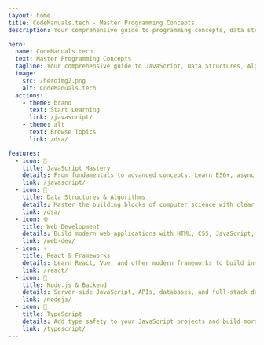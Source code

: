 ```yaml
---
layout: home
title: CodeManuals.tech - Master Programming Concepts
description: Your comprehensive guide to programming concepts, data structures, algorithms, and modern web development. Learn JavaScript, DSA, and more with clear explanations and practical examples.

hero:
  name: CodeManuals.tech
  text: Master Programming Concepts
  tagline: Your comprehensive guide to JavaScript, Data Structures, Algorithms, and Modern Web Development
  image:
    src: /heroimg2.png
    alt: CodeManuals.tech
  actions:
    - theme: brand
      text: Start Learning
      link: /javascript/
    - theme: alt
      text: Browse Topics
      link: /dsa/

features:
  - icon: 🚀
    title: JavaScript Mastery
    details: From fundamentals to advanced concepts. Learn ES6+, async programming, and modern JavaScript patterns.
    link: /javascript/
  - icon: 🧠
    title: Data Structures & Algorithms
    details: Master the building blocks of computer science with clear explanations and practical implementations.
    link: /dsa/
  - icon: 🌐
    title: Web Development
    details: Build modern web applications with HTML, CSS, JavaScript, and popular frameworks.
    link: /web-dev/
  - icon: ⚛️
    title: React & Frameworks
    details: Learn React, Vue, and other modern frameworks to build interactive user interfaces.
    link: /react/
  - icon: 🔧
    title: Node.js & Backend
    details: Server-side JavaScript, APIs, databases, and full-stack development concepts.
    link: /nodejs/
  - icon: 📝
    title: TypeScript
    details: Add type safety to your JavaScript projects and build more robust applications.
    link: /typescript/
---
```


<style>
.VPHero .name {
  font-size: 2rem !important;
  font-weight: 700 !important;
  line-height:0.9;

}

.VPHero .text {
  font-size: 3.5rem !important;
  font-weight: 700 !important;

}
.VPHero .tagline {
  font-size: 1.5rem !important;
 line-height:1.3;

}

.VPHero .image-container {
  width: 90% !important;
  max-width: 500px !important;
}

.VPHero .image img {
  width: 100% !important;
  height: auto !important;
  max-width: 500px !important;
}

.VPFeatures {
  margin-top: 3rem;
}

.VPFeature {
  background: linear-gradient(135deg, var(--vp-c-bg-alt) 0%, var(--vp-c-bg-elv) 100%);
  border: 1px solid rgba(62, 207, 142, 0.1);
  border-radius: 12px;
  transition: all 0.3s ease;
}

.VPFeature:hover {
  transform: translateY(-4px);
  border-color: var(--vp-c-brand-1);
  box-shadow: 0 20px 40px rgba(62, 207, 142, 0.1);
}

.VPFeature .icon {
  font-size: 2rem;
  margin-bottom: 1rem;
}

@media (max-width: 768px) {
  .VPHero .name {
    font-size: 1.8rem !important;
  }
  
  .VPHero .text {
    font-size: 2.2rem !important;
  }
  
  .VPHero .container {
    flex-direction: column !important;
  }
  
  .VPHero .main {
    order: 1 !important;
    text-align: left !important;
  }
  
  .VPHero .actions {
    justify-content: flex-start !important;
  }
  
  .VPHero .image {
    order: 2 !important;
    margin-top: 2rem !important;
  }
  
  .VPHero .image-container {
    max-width: 350px !important;
  }
  
  .VPHero .image img {
    max-width: 350px !important;
  }
}
</style>
